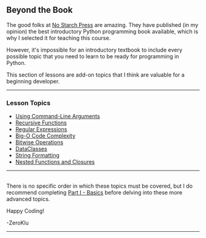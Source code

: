 ## Beyond the Book

The good folks at [No Starch Press](https://nostarch.com/) are amazing. They
have published (in my opinion) the best introductory Python programming book
available, which is why I selected it for teaching this course.

However, it's impossible for an introductory textbook to include every
possible topic that you need to learn to be ready for programming in Python.

This section of lessons are add-on topics that I think are valuable for a
beginning developer.

---

### Lesson Topics

* [Using Command-Line Arguments](./S01_Command_Line_Arguments/01_command_args.md)
* [Recursive Functions](./S02_Recursion/01_recursion.md)
* [Regular Expressions](./S03_Regular_Expressions/01_regular_expressions.md)
* [Big-O Code Complexity](./S04_Big_O_Complexity/00_understanding_big_o.md)
* [Bitwise Operations](./S05_Bitwise_Operations/00_warning.md)
* [DataClasses](./S06_DataClasses/00_intro.md)
* [String Formatting](./S07_String_Formatting/00_string_formatting.md)
* [Nested Functions and Closures](./S08_Closures/01_nested_functions.md)

---

<br>There is no specific order in which these topics must be covered, but I do
recommend completing [Part I - Basics](../Part%20I%20-%20Basics/) before
delving into these more advanced topics.

Happy Coding!

-ZeroKlu

---
